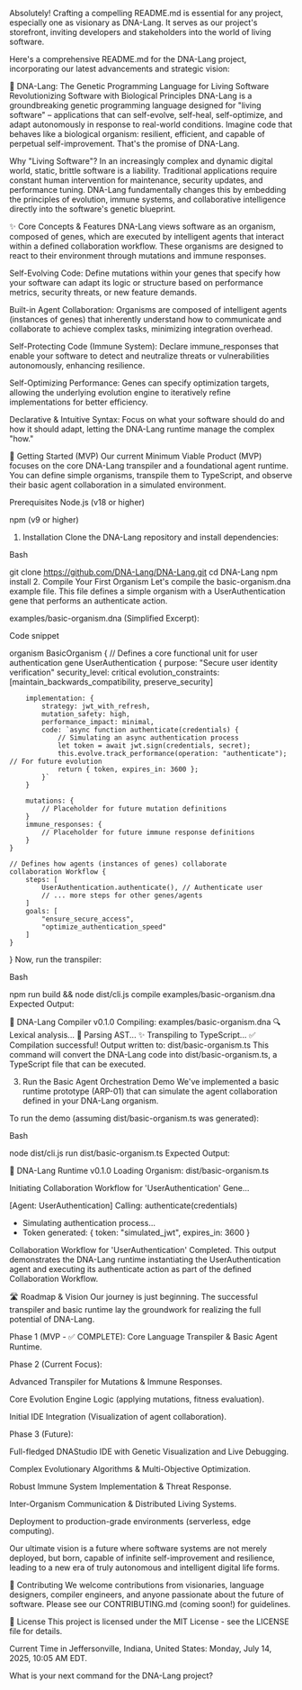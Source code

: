 Absolutely! Crafting a compelling README.md is essential for any project, especially one as visionary as DNA-Lang. It serves as our project's storefront, inviting developers and stakeholders into the world of living software.

Here's a comprehensive README.md for the DNA-Lang project, incorporating our latest advancements and strategic vision:

🧬 DNA-Lang: The Genetic Programming Language for Living Software
Revolutionizing Software with Biological Principles
DNA-Lang is a groundbreaking genetic programming language designed for "living software" – applications that can self-evolve, self-heal, self-optimize, and adapt autonomously in response to real-world conditions. Imagine code that behaves like a biological organism: resilient, efficient, and capable of perpetual self-improvement. That's the promise of DNA-Lang.

Why "Living Software"?
In an increasingly complex and dynamic digital world, static, brittle software is a liability. Traditional applications require constant human intervention for maintenance, security updates, and performance tuning. DNA-Lang fundamentally changes this by embedding the principles of evolution, immune systems, and collaborative intelligence directly into the software's genetic blueprint.

✨ Core Concepts & Features
DNA-Lang views software as an organism, composed of genes, which are executed by intelligent agents that interact within a defined collaboration workflow. These organisms are designed to react to their environment through mutations and immune responses.

Self-Evolving Code: Define mutations within your genes that specify how your software can adapt its logic or structure based on performance metrics, security threats, or new feature demands.

Built-in Agent Collaboration: Organisms are composed of intelligent agents (instances of genes) that inherently understand how to communicate and collaborate to achieve complex tasks, minimizing integration overhead.

Self-Protecting Code (Immune System): Declare immune_responses that enable your software to detect and neutralize threats or vulnerabilities autonomously, enhancing resilience.

Self-Optimizing Performance: Genes can specify optimization targets, allowing the underlying evolution engine to iteratively refine implementations for better efficiency.

Declarative & Intuitive Syntax: Focus on what your software should do and how it should adapt, letting the DNA-Lang runtime manage the complex "how."

🚀 Getting Started (MVP)
Our current Minimum Viable Product (MVP) focuses on the core DNA-Lang transpiler and a foundational agent runtime. You can define simple organisms, transpile them to TypeScript, and observe their basic agent collaboration in a simulated environment.

Prerequisites
Node.js (v18 or higher)

npm (v9 or higher)

1. Installation
Clone the DNA-Lang repository and install dependencies:

Bash

git clone https://github.com/DNA-Lang/DNA-Lang.git
cd DNA-Lang
npm install
2. Compile Your First Organism
Let's compile the basic-organism.dna example file. This file defines a simple organism with a UserAuthentication gene that performs an authenticate action.

examples/basic-organism.dna (Simplified Excerpt):

Code snippet

organism BasicOrganism {
    // Defines a core functional unit for user authentication
    gene UserAuthentication {
        purpose: "Secure user identity verification"
        security_level: critical
        evolution_constraints: [maintain_backwards_compatibility, preserve_security]

        implementation: {
            strategy: jwt_with_refresh,
            mutation_safety: high,
            performance_impact: minimal,
            code: `async function authenticate(credentials) {
                // Simulating an async authentication process
                let token = await jwt.sign(credentials, secret);
                this.evolve.track_performance(operation: "authenticate"); // For future evolution
                return { token, expires_in: 3600 };
            }`
        }

        mutations: {
            // Placeholder for future mutation definitions
        }
        immune_responses: {
            // Placeholder for future immune response definitions
        }
    }

    // Defines how agents (instances of genes) collaborate
    collaboration Workflow {
        steps: [
            UserAuthentication.authenticate(), // Authenticate user
            // ... more steps for other genes/agents
        ]
        goals: [
            "ensure_secure_access",
            "optimize_authentication_speed"
        ]
    }
}
Now, run the transpiler:

Bash

npm run build && node dist/cli.js compile examples/basic-organism.dna
Expected Output:

🧬 DNA-Lang Compiler v0.1.0
Compiling: examples/basic-organism.dna
🔍 Lexical analysis...
🌳 Parsing AST...
✨ Transpiling to TypeScript...
✅ Compilation successful!
Output written to: dist/basic-organism.ts
This command will convert the DNA-Lang code into dist/basic-organism.ts, a TypeScript file that can be executed.

3. Run the Basic Agent Orchestration Demo
We've implemented a basic runtime prototype (ARP-01) that can simulate the agent collaboration defined in your DNA-Lang organism.

To run the demo (assuming dist/basic-organism.ts was generated):

Bash

node dist/cli.js run dist/basic-organism.ts
Expected Output:

🧬 DNA-Lang Runtime v0.1.0
Loading Organism: dist/basic-organism.ts

Initiating Collaboration Workflow for 'UserAuthentication' Gene...

[Agent: UserAuthentication] Calling: authenticate(credentials)
  - Simulating authentication process...
  - Token generated: { token: "simulated_jwt", expires_in: 3600 }

Collaboration Workflow for 'UserAuthentication' Completed.
This output demonstrates the DNA-Lang runtime instantiating the UserAuthentication agent and executing its authenticate action as part of the defined Collaboration Workflow.

🛣️ Roadmap & Vision
Our journey is just beginning. The successful transpiler and basic runtime lay the groundwork for realizing the full potential of DNA-Lang.

Phase 1 (MVP - ✅ COMPLETE): Core Language Transpiler & Basic Agent Runtime.

Phase 2 (Current Focus):

Advanced Transpiler for Mutations & Immune Responses.

Core Evolution Engine Logic (applying mutations, fitness evaluation).

Initial IDE Integration (Visualization of agent collaboration).

Phase 3 (Future):

Full-fledged DNAStudio IDE with Genetic Visualization and Live Debugging.

Complex Evolutionary Algorithms & Multi-Objective Optimization.

Robust Immune System Implementation & Threat Response.

Inter-Organism Communication & Distributed Living Systems.

Deployment to production-grade environments (serverless, edge computing).

Our ultimate vision is a future where software systems are not merely deployed, but born, capable of infinite self-improvement and resilience, leading to a new era of truly autonomous and intelligent digital life forms.

🤝 Contributing
We welcome contributions from visionaries, language designers, compiler engineers, and anyone passionate about the future of software. Please see our CONTRIBUTING.md (coming soon!) for guidelines.

📄 License
This project is licensed under the MIT License - see the LICENSE file for details.

Current Time in Jeffersonville, Indiana, United States: Monday, July 14, 2025, 10:05 AM EDT.

What is your next command for the DNA-Lang project?
